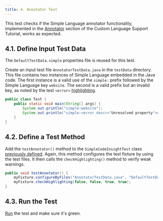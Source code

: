 ```yaml
---
title: 4. Annotator Test
---
```


This test checks if the Simple Language annotator functionality, implemented in the [Annotator](/tutorials/custom_language_support/annotator.md) section of the Custom Language Support Tutorial, works as expected.

## 4.1. Define Input Test Data
The `DefaultTestData.simple` properties file is reused for this test.

Create an input test file `AnnotatorTestData.java` in the `testData` directory.
This file contains two instances of Simple Language embedded in the Java code.
The first instance is a valid use of the `simple:` prefix followed by the Simple Language key `website`.
The second is a valid prefix but an invalid key, as noted by the test `<error>` [highlighting](/basics/testing_plugins/testing_highlighting.md).
```java
public class Test {
    public static void main(String[] args) {
        System.out.println("simple:website");
        System.out.println("simple:<error descr="Unresolved property">websit"</error>);
    }
}
```

## 4.2. Define a Test Method
Add the `testAnnotator()` method to the `SimpleCodeInsightTest` class [previously defined](completion_test.md#define-a-test).
Again, this method configures the test fixture by using the test files.
It then calls the `checkHighlighting()` method to verify weak warnings.
```java
public void testAnnotator() {
    myFixture.configureByFiles("AnnotatorTestData.java", "DefaultTestData.simple");
    myFixture.checkHighlighting(false, false, true, true);
}
```

## 4.3. Run the Test
[Run](completion_test.md#run-the-test) the test and make sure it's green.
